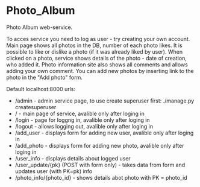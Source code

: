 # Photo_Album
Photo Album web-service.

To acces service you need to log as user - try creating your own account. Main page shows all photos in the DB, number of each photo
likes. It is possible to like or dislike a photo (if it was already liked by user). When clicked on a photo, service
shows details of the photo - date of creation, who added it. Photo information site also shows all comments and allows
adding your own comment. You can add new photos by inserting link to the photo in the "Add photo" form.

Default localhost:8000 urls:

- /admin - admin service page, to use create superuser first: ./manage.py createsuperuser
- / - main page of service, avalible only after loging in
- /login - page for loggng in, avalible only after loging in
- /logout - allows logging out, avalible only after loging in
- /add_user - displays form for adding new user, avalible only after loging in
- /add_photo - displays form for adding new photo, avalible only after loging in
- /user_info - displays details about logged user
- /user_update/{pk} (POST with form only) - takes data from form and updates user (with PK=pk) info
- /photo_info/{photo_id} - shows details abot photo with PK = photo_id

